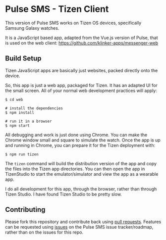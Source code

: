 # Pulse SMS - Tizen Client

This version of Pulse SMS works on Tizen OS devices, specifically Samsung Galaxy watches.

It is a JavaScript based app, adapted from the Vue.js version of Pulse, that is used on the web client: https://github.com/klinker-apps/messenger-web

## Build Setup

Tizen JavaScript apps are basically just websites, packed directly onto the device.

So, this app is just a web app, packaged for Tizen. It has an adapted UI for the small screen. All of your normal web development practices will apply:

```
$ cd web

# install the dependencies
$ npm install

# run it in a browser
$ npm start
```

All debugging and work is just done using Chrome. You can make the Chrome window small and square to simulate the watch. Once the app is up and running in Chrome, you can prepare it for the Tizen deployment with:

```
$ npm run tizen
```

The `tizen` command will build the distribution version of the app and copy the files into the Tizen app directories. You can then open the app in TizenStudio to start the emulator/simulator and view the app as a wearable app.

I do all development for this app, through the browser, rather than through Tizen Studio. I have found Tizen Studio to be pretty slow.

## Contributing

Please fork this repository and contribute back using [pull requests](https://github.com/klinker-apps/messenger-tizen/pulls). Features can be requested using [issues](https://github.com/klinker-apps/messenger-issues/issues) on the Pulse SMS issue tracker/roadmap, rather than on the issues for this repo.

